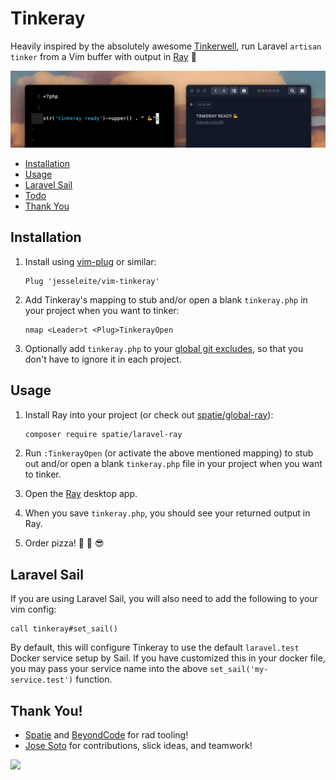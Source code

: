 # Tinkeray

Heavily inspired by the absolutely awesome [Tinkerwell](https://tinkerwell.app/), run Laravel `artisan tinker` from a Vim buffer with output in [Ray](https://spatie.be/products/ray) 🖤

![](example.png)

- [Installation](#installation)
- [Usage](#usage)
- [Laravel Sail](#laravel-sail)
- [Todo](#todo)
- [Thank You](#thank-you)

## Installation

1. Install using [vim-plug](https://github.com/junegunn/vim-plug) or similar:

    ```vim
    Plug 'jesseleite/vim-tinkeray'
    ```

2. Add Tinkeray's mapping to stub and/or open a blank `tinkeray.php` in your project when you want to tinker:

    ```vim
    nmap <Leader>t <Plug>TinkerayOpen
    ```

3. Optionally add `tinkeray.php` to your [global git excludes](https://gist.github.com/subfuzion/db7f57fff2fb6998a16c), so that you don't have to ignore it in each project.

## Usage

1. Install Ray into your project (or check out [spatie/global-ray](https://github.com/spatie/global-ray)):

    ```bash
    composer require spatie/laravel-ray
    ```

2. Run `:TinkerayOpen` (or activate the above mentioned mapping) to stub out and/or open a blank `tinkeray.php` file in your project when you want to tinker.

3. Open the [Ray](https://spatie.be/products/ray) desktop app.

4. When you save `tinkeray.php`, you should see your returned output in Ray.

5. Order pizza! 🍕 🤘 😎

## Laravel Sail

If you are using Laravel Sail, you will also need to add the following to your vim config:

```vim
call tinkeray#set_sail()
```

By default, this will configure Tinkeray to use the default `laravel.test` Docker service setup by Sail. If you have customized this in your docker file, you may pass your service name into the above `set_sail('my-service.test')` function.

## Thank You!

- [Spatie](https://spatie.be/) and [BeyondCode](https://beyondco.de/) for rad tooling!
- [Jose Soto](https://twitter.com/josecanhelp) for contributions, slick ideas, and teamwork!

![](https://media.giphy.com/media/BvsKJXGzqfNPq/giphy.gif)
